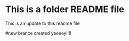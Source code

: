 # This is a folder README file
This is an update to this readme file

#new brance created
yeeeey!!!!